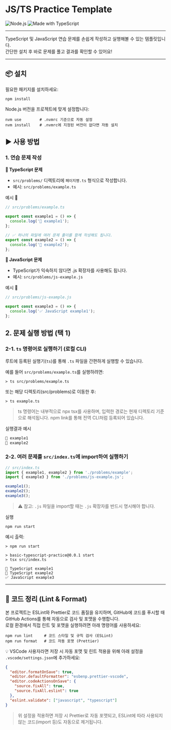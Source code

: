 # JS/TS Practice Template

![Node.js](https://img.shields.io/badge/Node.js-v23.11.0-green)
![Made with TypeScript](https://img.shields.io/badge/Made%20with-TypeScript-blue)

---

TypeScript 및 JavaScript 연습 문제를 손쉽게 작성하고 실행해볼 수 있는 템플릿입니다.  
간단한 설치 후 바로 문제를 풀고 결과를 확인할 수 있어요!

---

## 📦 설치

필요한 패키지를 설치하세요:

```shell
npm install
```

Node.js 버전을 프로젝트에 맞게 설정합니다:

```shell
nvm use        # .nvmrc 기준으로 자동 설정
nvm install    # .nvmrc에 지정된 버전이 없다면 자동 설치
```

## ▶ 사용 방법

### 1. 연습 문제 작성

**📌 TypeScript 문제**

- `src/problems/` 디렉토리에 `페이지명.ts` 형식으로 작성합니다.
- 예시: `src/problems/example.ts`

예시 🔽

```ts
// src/problems/example.ts

export const example1 = () => {
  console.log('🚀 example1');
};

// ✅ 하나의 파일에 여러 문제 풀이를 함께 작성해도 됩니다.
export const example2 = () => {
  console.log('🚀 example2');
};
```

**📌 JavaScript 문제**

- TypeScript가 익숙하지 않다면 .js 확장자를 사용해도 됩니다.
- 예시: `src/problems/js-example.js`

예시 🔽

```js
// src/problems/js-example.js

export const example3 = () => {
  console.log('✅ JavaScript example1');
};
```

## 2. 문제 실행 방법 (택 1)

### 2-1. `ts` 명령어로 실행하기 (로컬 CLI)

루트에 등록된 실행기(`ts`)를 통해 `.ts` 파일을 간편하게 실행할 수 있습니다.

예를 들어 `src/problems/example.ts`를 실행하려면:

```shell
> ts src/problems/example.ts
```

또는 해당 디렉토리(src/problems)로 이동한 후:

```shell
> ts example.ts
```

> ts 명령어는 내부적으로 npx tsx를 사용하며, 입력한 경로는 현재 디렉토리 기준으로 해석됩니다.
> npm link를 통해 전역 CLI처럼 등록되어 있습니다.

실행결과 예시

```ts
🚀 example1
🚀 example2
```

### 2-2. 여러 문제를 `src/index.ts`에 import하여 실행하기

```ts
// src/index.ts
import { example1, example2 } from './problems/example';
import { example3 } from './problems/js-example.js';

example1();
example2();
example3();
```

> ⚠️ 참고: `.js` 파일을 import할 때는 `.js` 확장자를 반드시 명시해야 합니다.

실행

```shell
npm run start
```

예시 출력:

```shell
> npm run start

> basic-typescript-practice@0.0.1 start
> tsx src/index.ts

🚀 TypeScript example1
🚀 TypeScript example2
✅ JavaScript example3
```

---

## 🧹 코드 정리 (Lint & Format)

본 프로젝트는 ESLint와 Prettier로 코드 품질을 유지하며, GitHub에 코드를 푸시할 때 GitHub Actions를 통해 자동으로 검사 및 포맷을 수행합니다.<br/>
로컬 환경에서 직접 린트 및 포맷을 실행하려면 아래 명령어를 사용하세요:

```shell
npm run lint     # 코드 스타일 및 규칙 검사 (ESLint)
npm run format   # 코드 자동 포맷 (Prettier)
```

💡 VSCode 사용자라면 저장 시 자동 포맷 및 린트 적용을 위해 아래 설정을 `.vscode/settings.json`에 추가하세요:

```json
{
  "editor.formatOnSave": true,
  "editor.defaultFormatter": "esbenp.prettier-vscode",
  "editor.codeActionsOnSave": {
    "source.fixAll": true,
    "source.fixAll.eslint": true
  },
  "eslint.validate": ["javascript", "typescript"]
}
```

> 위 설정을 적용하면 저장 시 Prettier로 자동 포맷되고, ESLint에 따라 사용되지 않는 코드(import 등)도 자동으로 제거됩니다.
